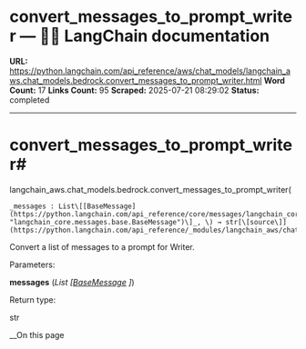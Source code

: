 # convert_messages_to_prompt_writer — 🦜🔗 LangChain  documentation

**URL:** https://python.langchain.com/api_reference/aws/chat_models/langchain_aws.chat_models.bedrock.convert_messages_to_prompt_writer.html
**Word Count:** 17
**Links Count:** 95
**Scraped:** 2025-07-21 08:29:02
**Status:** completed

---

# convert\_messages\_to\_prompt\_writer\#

langchain\_aws.chat\_models.bedrock.convert\_messages\_to\_prompt\_writer\(

    _messages : List\[[BaseMessage](https://python.langchain.com/api_reference/core/messages/langchain_core.messages.base.BaseMessage.html#langchain_core.messages.base.BaseMessage "langchain_core.messages.base.BaseMessage")\]_, \) → str[\[source\]](https://python.langchain.com/api_reference/_modules/langchain_aws/chat_models/bedrock.html#convert_messages_to_prompt_writer)\#     

Convert a list of messages to a prompt for Writer.

Parameters:     

**messages** \(_List_ _\[_[_BaseMessage_](https://python.langchain.com/api_reference/core/messages/langchain_core.messages.base.BaseMessage.html#langchain_core.messages.base.BaseMessage "langchain_core.messages.base.BaseMessage") _\]_\)

Return type:     

str

__On this page